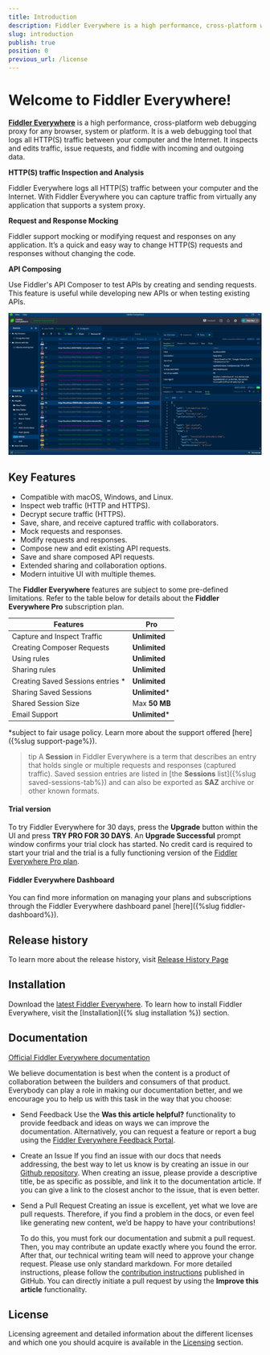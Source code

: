 ```yaml
---
title: Introduction
description: Fiddler Everywhere is a high performance, cross-platform web debugging proxy for any browser, system or platform
slug: introduction
publish: true
position: 0
previous_url: /license
---
```


# Welcome to Fiddler Everywhere!

[**Fiddler Everywhere**](https://www.telerik.com/fiddler-everywhere) is a high performance, cross-platform web debugging proxy for any browser, system or platform. It is a web debugging tool that logs all HTTP(S) traffic between your computer and the Internet. It inspects and edits traffic, issue requests, and fiddle with incoming and outgoing data.

**HTTP(S) traffic Inspection and Analysis**

Fiddler Everywhere logs all HTTP(S) traffic between your computer and the Internet. With Fiddler Everywhere you can capture traffic from virtually any application that supports a system proxy.

**Request and Response Mocking**

Fiddler support mocking or modifying request and responses on any application. It’s a quick and easy way to change HTTP(S) requests and responses without changing the code.

**API Composing**

Use Fiddler's API Composer to test APIs by creating and sending requests. This feature is useful while developing new APIs or when testing existing APIs.

![Fiddler Everywhere main screen](./images/menu/fiddler-main-screen.png)

## Key Features

- Compatible with macOS, Windows, and Linux.
- Inspect web traffic (HTTP and HTTPS).
- Decrypt secure traffic (HTTPS).
- Save, share, and receive captured traffic with collaborators.
- Mock requests and responses.
- Modify requests and responses.
- Compose new and edit existing API requests.
- Save and share composed API requests.
- Extended sharing and collaboration options.
- Modern intuitive UI with multiple themes.

The **Fiddler Everywhere** features are subject to some pre-defined limitations. Refer to the table below for details about the **Fiddler Everywhere Pro** subscription plan.

| __Features__ |  __Pro__ |
|---|---|
| Capture and Inspect Traffic |  **Unlimited** |
| Creating Composer Requests | **Unlimited** |
| Using rules |  **Unlimited** |
| Sharing  rules | **Unlimited** |
| Creating Saved Sessions entries * |  **Unlimited** |
| Sharing Saved Sessions |  **Unlimited***  |
| Shared Session Size |  Max **50 MB** |
| Email Support | **Unlimited*** |

*subject to fair usage policy. Learn more about the support offered [here]({%slug support-page%}).

>tip A **Session** in Fiddler Everywhere is a term that describes an entry that holds single or multiple requests and responses (captured traffic). Saved session entries are listed in [the **Sessions** list]({%slug saved-sessions-tab%}) and can also be exported as **SAZ** archive or other known formats.

#### Trial version

To try Fiddler Everywhere for 30 days, press the **Upgrade** button within the UI and press **TRY PRO FOR 30 DAYS**. An **Upgrade Successful** prompt window confirms your trial clock has started. No credit card is required to start your trial and the trial is a fully functioning version of the [Fiddler Everywhere Pro plan](#key-features).


#### Fiddler Everywhere Dashboard

You can find more information on managing your plans and subscriptions through the Fiddler Everywhere dashboard panel [here]({%slug fiddler-dashboard%}).

## Release history

To learn more about the release history, visit [Release History Page](https://www.telerik.com/support/whats-new/fiddler-everywhere/release-history)

## Installation

Download the [latest Fiddler Everywhere](https://www.telerik.com/download/fiddler-everywhere).
To learn how to install Fiddler Everywhere, visit the [Installation]({% slug installation %}) section.

## Documentation

[Official Fiddler Everywhere documentation](https://docs.telerik.com/fiddler-everywhere/introduction?_ga=2.206480400.2086505781.1591948423-772467175.1590489532)

We believe documentation is best when the content is a product of collaboration between the builders and consumers of that product. Everybody can play a role in making our documentation better, and we encourage you to help us with this task in the way that you choose:

- Send Feedback
    Use the __Was this article helpful?__ functionality to provide feedback and ideas on ways we can improve the documentation. Alternatively, you can request a feature or report a bug using the [Fiddler Everywhere Feedback Portal](https://feedback.telerik.com/fiddler-everywhere).

- Create an Issue
    If you find an issue with our docs that needs addressing, the best way to let us know is by creating an issue in our [Github repository](https://github.com/telerik/fiddler-everywhere-docs). When creating an issue, please provide a descriptive title, be as specific as possible, and link it to the documentation article. If you can give a link to the closest anchor to the issue, that is even better.

- Send a Pull Request
    Creating an issue is excellent, yet what we love are pull requests. Therefore, if you find a problem in the docs, or even feel like generating new content, we’d be happy to have your contributions! 

    To do this, you must fork our documentation and submit a pull request. Then, you may contribute an update exactly where you found the error. After that, our technical writing team will need to approve your change request. Please use only standard markdown. For more detailed instructions, please follow the [contribution instructions](https://github.com/telerik/fiddler-everywhere-docs#contributing) published in GitHub. You can directly initiate a pull request by using the __Improve this article__ functionality.


## License

Licensing agreement and detailed information about the different licenses and which one you should acquire is available in the [Licensing](https://www.telerik.com/purchase/license-agreement/fiddler-everywhere) section.

